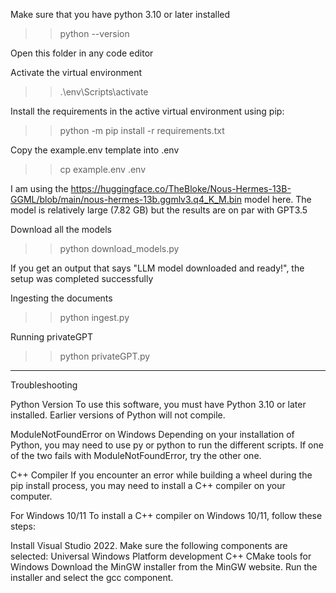 Make sure that you have python 3.10 or later installed 
>>python --version

Open this folder in any code editor

Activate the virtual environment
>>.\env\Scripts\activate

Install the requirements in the active virtual environment using pip:
>>python -m pip install -r requirements.txt

Copy the example.env template into .env
>>cp example.env .env

I am using the https://huggingface.co/TheBloke/Nous-Hermes-13B-GGML/blob/main/nous-hermes-13b.ggmlv3.q4_K_M.bin model here. The model is relatively large (7.82 GB) but the results are on par with GPT3.5

Download all the models
>>python download_models.py

If you get an output that says "LLM model downloaded and ready!", the setup was completed successfully

Ingesting the documents
>> python ingest.py

Running privateGPT
>> python privateGPT.py
-------------------------------------------------------------------------------------------------------------
Troubleshooting


Python Version
To use this software, you must have Python 3.10 or later installed. Earlier versions of Python will not compile.

ModuleNotFoundError on Windows
Depending on your installation of Python, you may need to use py or python to run the different scripts. If one of the two fails with ModuleNotFoundError, try the other one.


C++ Compiler
If you encounter an error while building a wheel during the pip install process, you may need to install a C++ compiler on your computer.

For Windows 10/11
To install a C++ compiler on Windows 10/11, follow these steps:

Install Visual Studio 2022.
Make sure the following components are selected:
Universal Windows Platform development
C++ CMake tools for Windows
Download the MinGW installer from the MinGW website.
Run the installer and select the gcc component.

